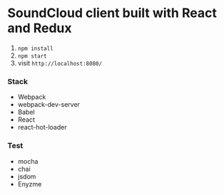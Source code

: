 # SoundCloud client built with React and Redux

1. `npm install`
2. `npm start`
3. visit `http://localhost:8080/`

### Stack

- Webpack
- webpack-dev-server
- Babel
- React
- react-hot-loader

### Test
- mocha
- chai
- jsdom
- Enyzme
